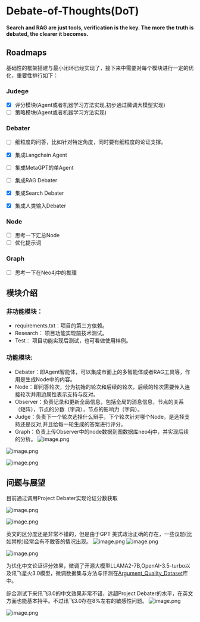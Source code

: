 # Debate-of-Thoughts(DoT)

**Search and RAG are just tools, verification is the key. The more the truth is debated, the clearer it becomes.**

## Roadmaps
基础性的框架搭建与最小闭环已经实现了，接下来中需要对每个模块进行一定的优化，重要性排行如下：

### Judege
- [x] 评分模块(Agent或者机器学习方法实现,初步通过微调大模型实现)
- [ ] 策略模块(Agent或者机器学习方法实现)

### Debater
- [ ] 细粒度的问答，比如针对特定角度，同时要有细粒度的论证支撑。
- [x] 集成Langchain Agent
- [ ] 集成MetaGPT的单Agent
- [ ] 集成RAG Debater
- [x] 集成Search Debater
- [x] 集成人类输入Debater


### Node
- [ ] 思考一下汇总Node
- [ ] 优化提示词

### Graph
- [ ] 思考一下在Neo4j中的推理

## 模块介绍
### 非功能模块：

- requirements.txt：项目的第三方依赖。
- Research： 项目功能实现前技术测试。
- Test： 项目功能实现后测试，也可看做使用样例。

### 功能模块:

- Debater：即Agent智能体，可以集成市面上的多智能体或者RAG工具等，作用是生成Node中的内容。
- Node：即问答轮次，分为初始的轮次和后续的轮次，后续的轮次需要传入连接轮次并用边属性表示支持与反对。
- Observer：负责记录和更新全局信息，包括全局的消息信息，节点的关系（矩阵），节点的分数（字典），节点的影响力（字典）。
- Judge：负责下一个轮次选择什么辩手，下个轮次针对哪个Node，是选择支持还是反对,并且给每一轮生成的答案进行评分。
- Graph：负责上传Observer中的node数据到图数据库neo4j中，并实现后续的分析。
![image.png](https://kashiwa-pic.oss-cn-beijing.aliyuncs.com/20240323101420.png)

![image.png](https://kashiwa-pic.oss-cn-beijing.aliyuncs.com/20240318215900.png)




![image.png](https://kashiwa-pic.oss-cn-beijing.aliyuncs.com/20240318215830.png)


## 问题与展望

目前通过调用Project Debater实现论证分数获取


![image.png](https://kashiwa-pic.oss-cn-beijing.aliyuncs.com/20240324160845.png)

![image.png](https://kashiwa-pic.oss-cn-beijing.aliyuncs.com/20240324160916.png)

英文的区分度还是非常不错的，但是由于GPT 美式政治正确的存在，一些议题(比如禁枪)经常会有不敢答的情况出现。
![image.png](https://kashiwa-pic.oss-cn-beijing.aliyuncs.com/20240324163338.png)
![image.png](https://kashiwa-pic.oss-cn-beijing.aliyuncs.com/20240324163352.png)

![image.png](https://kashiwa-pic.oss-cn-beijing.aliyuncs.com/20240324163506.png)


为优化中文论证评分效果，微调了开源大模型LLAMA2-7B,OpenAI-3.5-turbo以及讯飞星火3.0模型，微调数据集与方法与评测在[Argument_Quality_Dataset](https://github.com/KashiwaByte/ArgsDataset)库中。

综合测试下来讯飞3.0的中文效果非常不错，远超Project Debater的水平，在英文方面也能基本持平。不过讯飞3.0存在8%左右的敏感性问题。
![image.png](https://kashiwa-pic.oss-cn-beijing.aliyuncs.com/20240401202412.png)

![image.png](https://kashiwa-pic.oss-cn-beijing.aliyuncs.com/20240401202343.png)

